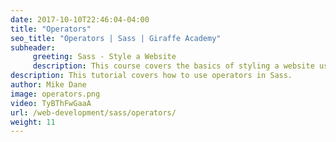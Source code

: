 ```yaml
---
date: 2017-10-10T22:46:04-04:00
title: "Operators"
seo_title: "Operators | Sass | Giraffe Academy"
subheader:
     greeting: Sass - Style a Website
     description: This course covers the basics of styling a website using Sass. Work your way through the videos and we'll teach you everything you need to know to style a basic website!
description: This tutorial covers how to use operators in Sass.
author: Mike Dane
image: operators.png
video: TyBThFwGaaA
url: /web-development/sass/operators/
weight: 11
---
```

